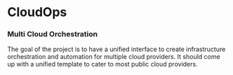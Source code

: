 # CloudOps
### Multi Cloud Orchestration

The goal of the project is to have a unified interface to create infrastructure orchestration and automation for multiple cloud providers. It should come up with a unified template to cater to most public cloud providers.


